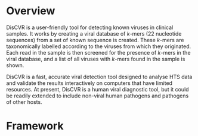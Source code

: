 # Overview
DisCVR is a user-friendly tool for detecting known viruses in clinical samples. It works by creating a viral database of _k_-mers (22 nucleotide sequences) from a set of known sequence is created. These _k_-mers are taxonomically labelled according to the viruses from which they originated. Each read in the sample is then screened for the presence of _k_-mers in the viral database, and a list of all viruses with _k_-mers found in the sample is shown. 

DisCVR is a fast, accurate viral detection tool designed to analyse HTS data and validate the results interactively on computers that have limited resources. At present, DisCVR is a human viral diagnostic tool, but it could be readily extended to include non-viral human pathogens and pathogens of other hosts. 
# Framework

